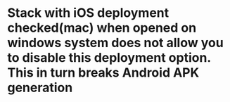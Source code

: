 # Stack with iOS deployment checked(mac) when opened on windows system does not allow you to disable this deployment option. This in turn breaks Android APK generation